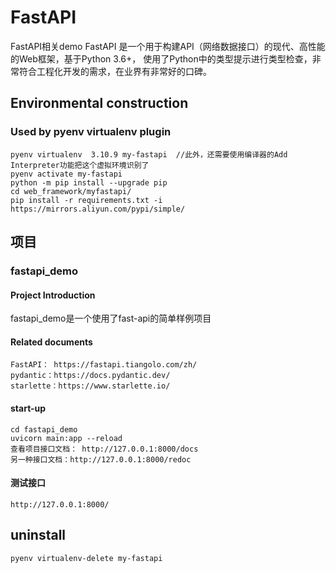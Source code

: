 # FastAPI

FastAPI相关demo
FastAPI 是一个用于构建API（网络数据接口）的现代、高性能的Web框架，基于Python 3.6+， 使用了Python中的类型提示进行类型检查，非常符合工程化开发的需求，在业界有非常好的口碑。

## Environmental construction

### Used by pyenv virtualenv plugin

    pyenv virtualenv  3.10.9 my-fastapi  //此外，还需要使用编译器的Add Interpreter功能把这个虚拟环境识别了
    pyenv activate my-fastapi
    python -m pip install --upgrade pip
    cd web_framework/myfastapi/
    pip install -r requirements.txt -i https://mirrors.aliyun.com/pypi/simple/

## 项目

### fastapi_demo

#### Project Introduction

fastapi_demo是一个使用了fast-api的简单样例项目

#### Related documents

    FastAPI： https://fastapi.tiangolo.com/zh/
    pydantic：https://docs.pydantic.dev/
    starlette：https://www.starlette.io/

#### start-up

    cd fastapi_demo
    uvicorn main:app --reload
    查看项目接口文档： http://127.0.0.1:8000/docs
    另一种接口文档：http://127.0.0.1:8000/redoc

#### 测试接口

    http://127.0.0.1:8000/

## uninstall

    pyenv virtualenv-delete my-fastapi
